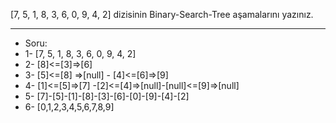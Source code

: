 [7, 5, 1, 8, 3, 6, 0, 9, 4, 2] dizisinin Binary-Search-Tree aşamalarını yazınız.

-----
* Soru:
* 1- [7, 5, 1, 8, 3, 6, 0, 9, 4, 2]
* 2-                                [8]<=[3]=>[6]
* 3-                        [5]<=[8] =>[null] - [4]<=[6]=>[9]
* 4-            [1]<=[5]=>[7] -[2]<=[4]=>[null]-[null]<=[9]=>[null]
* 5-                 [7]-[5]-[1]-[8]-[3]-[6]-[0]-[9]-[4]-[2]
* 6-                          [0,1,2,3,4,5,6,7,8,9]  